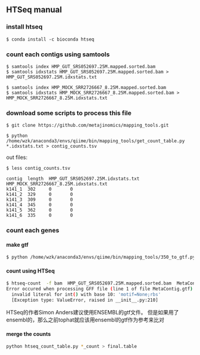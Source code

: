 ## HTSeq manual

### install htseq
```
$ conda install -c bioconda htseq 
```


### count each contigs using samtools
```
$ samtools index HMP_GUT_SRS052697.25M.mapped.sorted.bam
$ samtools idxstats HMP_GUT_SRS052697.25M.mapped.sorted.bam >  HMP_GUT_SRS052697.25M.idxstats.txt

$ samtools index HMP_MOCK_SRR2726667_8.25M.mapped.sorted.bam
$ samtools idxstats HMP_MOCK_SRR2726667_8.25M.mapped.sorted.bam > HMP_MOCK_SRR2726667_8.25M.idxstats.txt
```

### download some scripts to process this file
```
$ git clone https://github.com/metajinomics/mapping_tools.git

$ python /home/wzk/anaconda3/envs/qiime/bin/mapping_tools/get_count_table.py *.idxstats.txt > contig_counts.tsv
```

out files:
```
$ less contig_counts.tsv

contig  length  HMP_GUT_SRS052697.25M.idxstats.txt      HMP_MOCK_SRR2726667_8.25M.idxstats.txt
k141_1  302     0       0
k141_2  329     0       0
k141_3  309     0       0
k141_4  345     0       0
k141_5  362     0       0
k141_6  335     0       0
```


### count each genes


#### make gtf
```bash
$ python /home/wzk/anaconda3/envs/qiime/bin/mapping_tools/350_to_gtf.py ../annotate/MetaContig.faa > MetaContig.gtf
```

#### count using HTSeq
```bash
$ htseq-count  -f bam  HMP_GUT_SRS052697.25M.mapped.sorted.bam  MetaContig.gtf > HMP_GUT_SRS052697.25M_htseq_count
Error occured when processing GFF file (line 1 of file MetaContig.gtf):
  invalid literal for int() with base 10: 'motif=None;rbs'
  [Exception type: ValueError, raised in __init__.py:210]

 ```

HTSeq的作者Simon Anders建议使用ENSEMBL的gtf文件。  但是如果用了ensembl的，那么之前tophat就应该用ensembl的gtf作为参考来比对

#### merge the counts
```bash
python htseq_count_table.py *_count > final.table
```

